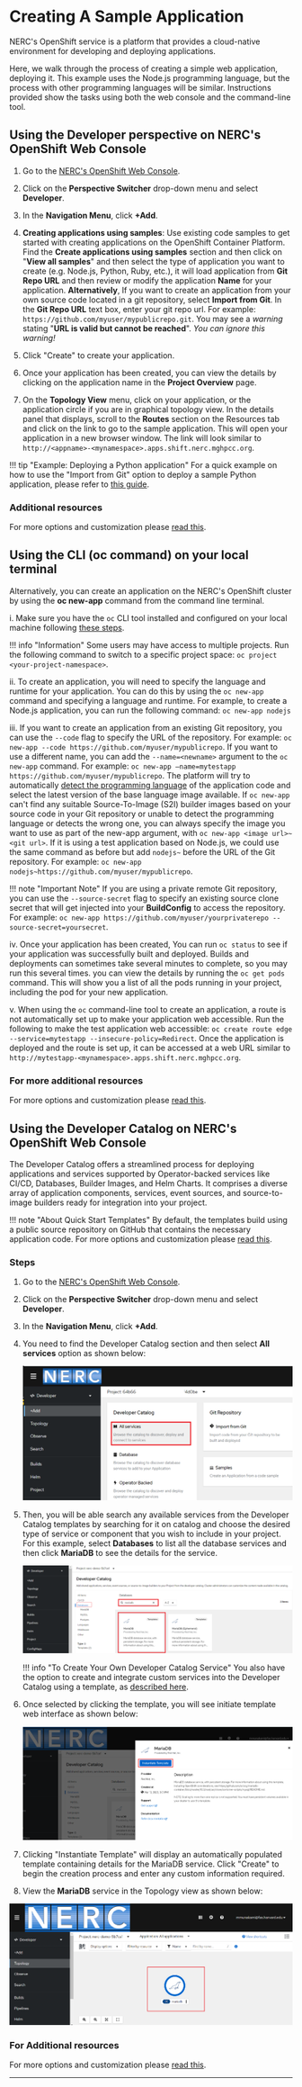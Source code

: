 # Creating A Sample Application

NERC's OpenShift service is a platform that provides a cloud-native environment
for developing and deploying applications.

Here, we walk through the process of creating a simple web application,
deploying it. This example uses the Node.js programming language, but the process
with other programming languages will be similar. Instructions provided show the
tasks using both the web console and the command-line tool.

## Using the Developer perspective on NERC's OpenShift Web Console

1. Go to the [NERC's OpenShift Web Console](https://console.apps.shift.nerc.mghpcc.org).

2. Click on the **Perspective Switcher** drop-down menu and select **Developer**.

3. In the **Navigation Menu**, click **+Add**.

4. **Creating applications using samples**: Use existing code samples to get started
with creating applications on the OpenShift Container Platform. Find the
**Create applications using samples** section and then click on "**View all samples**"
and then select the type of application you want to create (e.g. Node.js, Python,
Ruby, etc.), it will load application from **Git Repo URL** and then review or
modify the application **Name** for your application.
**Alternatively**, If you want to create an application from your own source code
located in a git repository, select **Import from Git**. In the **Git Repo URL**
text box, enter your git repo url. For example: `https://github.com/myuser/mypublicrepo.git`.
You may see a *warning* stating "**URL is valid but cannot be reached**". *You can
ignore this warning!*

5. Click "Create" to create your application.

6. Once your application has been created, you can view the details by clicking
on the application name in the **Project Overview** page.

7. On the **Topology View** menu, click on your application, or the application
circle if you are in graphical topology view. In the details panel that displays,
scroll to the **Routes** section on the Resources tab and click on the link to
go to the sample application. This will open your application in a new browser
window. The link will look similar to `http://<appname>-<mynamespace>.apps.shift.nerc.mghpcc.org`.

!!! tip "Example: Deploying a Python application"
    For a quick example on how to use the "Import from Git" option to deploy a
    sample Python application, please refer to [this guide](https://access.redhat.com/documentation/en-us/openshift_container_platform/4.14/html/getting_started/openshift-web-console#getting-started-web-console-deploying-python-app_openshift-web-console).

### Additional resources

For more options and customization please [read this](https://docs.openshift.com/container-platform/4.10/applications/creating_applications/odc-creating-applications-using-developer-perspective.html).

## Using the CLI (oc command) on your local terminal

Alternatively, you can create an application on the NERC's OpenShift cluster by
using the **oc new-app** command from the command line terminal.

i. Make sure you have the `oc` CLI tool installed and configured on your local
machine following [these steps](../logging-in/setup-the-openshift-cli.md#first-time-usage).

!!! info "Information"
    Some users may have access to multiple projects. Run the following command to
    switch to a specific project space: `oc project <your-project-namespace>`.

ii. To create an application, you will need to specify the language and runtime
for your application. You can do this by using the `oc new-app` command and specifying
a language and runtime. For example, to create a Node.js application, you can run
the following command:
`oc new-app nodejs`

iii. If you want to create an application from an existing Git repository, you can
use the `--code` flag to specify the URL of the repository. For example:
`oc new-app --code https://github.com/myuser/mypublicrepo`. If you want to use a
different name, you can add the `--name=<newname>` argument to the `oc new-app` command.
For example: `oc new-app –name=mytestapp https://github.com/myuser/mypublicrepo`.
The platform will try to automatically [detect the programming language](https://docs.openshift.com/container-platform/4.10/applications/creating_applications/creating-applications-using-cli.html#language-detection)
of the application code and select the latest version of the base language image
available. If `oc new-app` can't find any suitable Source-To-Image (S2I) builder
images based on your source code in your Git repository or unable to detect the programming
language or detects the wrong one, you can always specify the image you want to use
as part of the new-app argument, with `oc new-app <image url>~<git url>`. If it is
using a test application based on Node.js, we could use the same command as before
but add `nodejs~` before the URL of the Git repository.
For example: `oc new-app nodejs~https://github.com/myuser/mypublicrepo`.

!!! note "Important Note"
    If you are using a private remote Git repository, you can use the
    `--source-secret` flag to specify an existing source clone secret that
    will get injected into your **BuildConfig** to access the repository.
    For example: `oc new-app https://github.com/myuser/yourprivaterepo --source-secret=yoursecret`.

iv. Once your application has been created, You can run `oc status` to see if your
application was successfully built and deployed. Builds and deployments can sometimes
take several minutes to complete, so you may run this several times. you can view
the details by running the `oc get pods` command. This will show you a list of all
the pods running in your project, including the pod for your new application.

v. When using the `oc` command-line tool to create an application, a route is not
automatically set up to make your application web accessible. Run the following
to make the test application web accessible:
`oc create route edge --service=mytestapp --insecure-policy=Redirect`.
Once the application is deployed and the route is set up, it can be accessed at
a web URL similar to `http://mytestapp-<mynamespace>.apps.shift.nerc.mghpcc.org`.

### For more additional resources

For more options and customization please [read this](https://docs.openshift.com/container-platform/4.10/applications/creating_applications/creating-applications-using-cli.html).

## Using the Developer Catalog on NERC's OpenShift Web Console

The Developer Catalog offers a streamlined process for deploying applications
and services supported by Operator-backed services like CI/CD, Databases, Builder
Images, and Helm Charts. It comprises a diverse array of application components,
services, event sources, and source-to-image builders ready for integration into
your project.

!!! note "About Quick Start Templates"
    By default, the templates build using a public source repository on GitHub that
    contains the necessary application code. For more options and customization
    please [read this](https://docs.openshift.com/container-platform/4.10/openshift_images/using-templates.html#templates-quickstart_using-templates).

### Steps

1. Go to the [NERC's OpenShift Web Console](https://console.apps.shift.nerc.mghpcc.org).

2. Click on the **Perspective Switcher** drop-down menu and select **Developer**.

3. In the **Navigation Menu**, click **+Add**.

4. You need to find the Developer Catalog section and then select **All services**
option as shown below:

    ![Select All Services](images/select-service-catalog.png)

5. Then, you will be able search any available services from the Developer Catalog
templates by searching for it on catalog and choose the desired type of service
or component that you wish to include in your project. For this example, select
**Databases** to list all the database services and then click **MariaDB** to see
the details for the service.

    ![Search for MariaDB](images/search-mariadb-database.png)

    !!! info "To Create Your Own Developer Catalog Service"
        You also have the option to create and integrate custom services into the
        Developer Catalog using a template, as [described here](creating-your-own-developer-catalog-service.md).

6. Once selected by clicking the template, you will see initiate template web interface
as shown below:

    ![Initiate MariaDB Template](images/initiate-mariadb-template.png)

7. Clicking "Instantiate Template" will display an automatically populated
template containing details for the MariaDB service. Click "Create" to begin the
creation process and enter any custom information required.

8. View the **MariaDB** service in the Topology view as shown below:

![MariaDB in Topology](images/mariadb-in-topology.png)

### For Additional resources

For more options and customization please [read this](https://docs.openshift.com/container-platform/4.10/applications/creating_applications/odc-creating-applications-using-developer-perspective.html#odc-using-the-developer-catalog-to-add-services-or-components_odc-creating-applications-using-developer-perspective).

---
